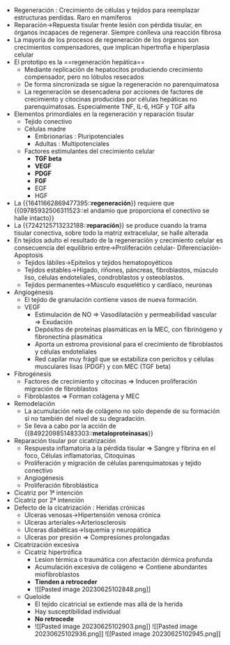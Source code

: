 - Regeneración : Crecimiento de células y tejidos para reemplazar estructuras perdidas. Raro en mamíferos
- Reparación→Repuesta tisular frente lesión con pérdida tisular, en órganos incapaces de regenerar. Siempre conlleva una reacción fibrosa
- La mayoría de los procesos de regeneración de los órganos son crecimientos compensadores, que implican hipertrofia e hiperplasia celular
- El prototipo es la ==regeneración hepática==
    - Mediante replicación de hepatocitos produciendo crecimiento compensador, pero no lóbulos resecados
    - De forma sincronizada se sigue la regeneración no parenquimatosa
    - La regeneración se desencadena por acciones de factores de crecimiento y citocinas producidas por células hepáticas no parenquimatosas. Especialmente TNF, IL-6, HGF y TGF alfa
- Elementos primordiales en la regeneración y reparación tisular
    - Tejido conectivo
    - Células madre
        - Embrionarias : Pluripotenciales
        - Adultas : Multipotenciales
    - Factores estimulantes del crecimiento celular
        - **TGF beta**
        - **VEGF**
        - **PDGF**
        - **FGF**
        - EGF
        - HGF
- La {{16411662869477395::**regeneración**}} requiere que {{09785932506311523::el andamio que proporciona el conectivo se halle intacto}}
- La {{7242125713232188::**reparación**}} se produce cuando la trama tisular conectiva, sobre todo la matriz extracelular, se halle alterada
- En tejidos adulto el resultado de la regeneración y crecimiento celular es consecuencia del equilibrio entre→Proliferación celular- Diferenciación- Apoptosis
    - Tejidos lábiles→Epitelios y tejidos hematopoyéticos
    - Tejidos estables→Hígado, riñones, páncreas, fibroblastos, músculo liso, células endoteliales, condroblastos y osteoblastos.
    - Tejidos permanentes→Músculo esquelético y cardíaco, neuronas
- Angiogénesis
    - El tejido de granulación contiene vasos de nueva formación.
    - VEGF
        - Estimulación de NO ⇒ Vasodilatación y permeabilidad vascular ⇒ Exudación
        - Depósitos de proteínas plasmáticas en la MEC, con fibrinógeno y fibronectina plasmática
        - Aporta un estroma provisional para el crecimiento de fibroblastos y células endoteliales
        - Red capilar muy frágil que se estabiliza con pericitos y células musculares lisas (PDGF) y con MEC (TGF beta)
- Fibrogénesis
    - Factores de crecimiento y citocinas ⇒ Inducen proliferación migración de fibroblastos
    - Fibroblastos ⇒ Forman colágena y MEC
- Remodelación
    - La acumulación neta de colágeno no solo depende de su formación si no también del nivel de su degradación.
    - Se lleva a cabo por la acción de {{8492209851483303::**metaloproteinasas**}}
- Reparación tisular por cicatrización
    - Respuesta inflamatoria a la pérdida tisular ⇒ Sangre y fibrina en el foco, Células inflamatorias, Citoquinas
    - Proliferación y migración de células parenquimatosas y tejido conectivo
    - Angiogénesis
    - Proliferación fibroblástica
- Cicatriz por 1ª intención
- Cicatriz por 2ª intención
- Defecto de la cicatrización : Heridas crónicas
    - Ulceras venosas→Hipertensión venosa crónica
    - Ulceras arteriales→Arteriosclerosis
    - Ulceras diabéticas→Isquemia y neuropática
    - Ulceras por presión ⇒ Compresiones prolongadas
- Cicatrización excesiva
    - Cicatriz hipertrófica
        - Lesion térmica o traumática con afectación dérmica profunda
        - Acumulación excesiva de colágeno ⇒ Contiene abundantes miofibroblastos
        - **Tienden a retroceder**
        - ![[Pasted image 20230625102848.png]]
    - Queloide
        - El tejido cicatricial se extiende mas allá de la herida
        - Hay susceptibilidad individual
        - **No retrocede**
        - ![[Pasted image 20230625102903.png]]
![[Pasted image 20230625102936.png]]
![[Pasted image 20230625102945.png]]
